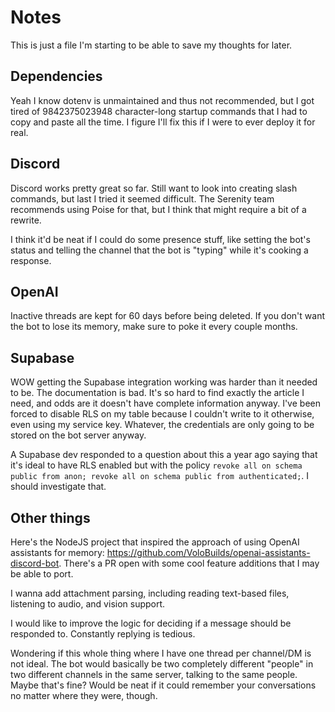 # Notes

This is just a file I'm starting to be able to save my thoughts for later.

## Dependencies

Yeah I know dotenv is unmaintained and thus not recommended, but I got tired of 9842375023948 character-long startup commands that I had to copy and paste all the time. I figure I'll fix this if I were to ever deploy it for real.

## Discord

Discord works pretty great so far. Still want to look into creating slash commands, but last I tried it seemed difficult. The Serenity team recommends using Poise for that, but I think that might require a bit of a rewrite.

I think it'd be neat if I could do some presence stuff, like setting the bot's status and telling the channel that the bot is "typing" while it's cooking a response.

## OpenAI

Inactive threads are kept for 60 days before being deleted. If you don't want the bot to lose its memory, make sure to poke it every couple months.

## Supabase

WOW getting the Supabase integration working was harder than it needed to be. The documentation is bad. It's so hard to find exactly the article I need, and odds are it doesn't have complete information anyway. I've been forced to disable RLS on my table because I couldn't write to it otherwise, even using my service key. Whatever, the credentials are only going to be stored on the bot server anyway.

A Supabase dev responded to a question about this a year ago saying that it's ideal to have RLS enabled but with the policy `revoke all on schema public from anon; revoke all on schema public from authenticated;`. I should investigate that.

## Other things

Here's the NodeJS project that inspired the approach of using OpenAI assistants for memory: https://github.com/VoloBuilds/openai-assistants-discord-bot. There's a PR open with some cool feature additions that I may be able to port.

I wanna add attachment parsing, including reading text-based files, listening to audio, and vision support.

I would like to improve the logic for deciding if a message should be responded to. Constantly replying is tedious.

Wondering if this whole thing where I have one thread per channel/DM is not ideal. The bot would basically be two completely different "people" in two different channels in the same server, talking to the same people. Maybe that's fine? Would be neat if it could remember your conversations no matter where they were, though.
